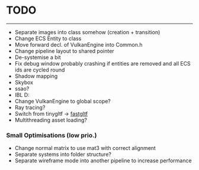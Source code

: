 # TODO

---

- Separate images into class somehow (creation + transition)
- Change ECS Entity to class
- Move forward decl. of VulkanEngine into Common.h
- Change pipeline layout to shared pointer
- De-systemise a bit
- Fix debug window probably crashing if entities are removed and all ECS ids are cycled round
- Shadow mapping
- Skybox
- ssao?
- IBL D:
- Change VulkanEngine to global scope?
- Ray tracing?
- Switch from tinygltf -> [fastgltf](https://github.com/spnda/fastgltf)
- Multithreading asset loading?

### Small Optimisations (low prio.)

- Change normal matrix to use mat3 with correct alignment
- Separate systems into folder structure?
- Separate wireframe mode into another pipeline to increase performance

